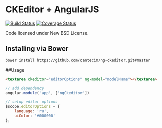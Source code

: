 CKEditor + AngularJS
====================
[![Build Status](https://travis-ci.org/esvit/ng-ckeditor.png)](https://travis-ci.org/esvit/ng-ckeditor) [![Coverage Status](https://coveralls.io/repos/esvit/ng-ckeditor/badge.png)](https://coveralls.io/r/esvit/ng-ckeditor)


Code licensed under New BSD License.

## Installing via Bower
```
bower install https://github.com/cantecim/ng-ckeditor.git#master
```

##Usage
```html
<textarea ckeditor="editorOptions" ng-model="modelName"></textarea>
```

```js
// add dependency
angular.module('app', ['ngCkeditor'])

// setup editor options
$scope.editorOptions = {
    language: 'ru',
    uiColor: '#000000'
};
```
